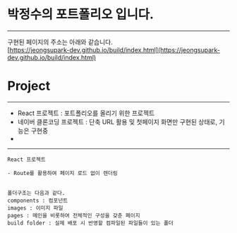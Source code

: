 # 박정수의 포트폴리오 입니다.
---------
구현된 페이지의 주소는 아래와 같습니다.<br/>
[https://jeongsupark-dev.github.io/build/index.html](https://jeongsupark-dev.github.io/build/index.html)

# Project
---------
- React 프로젝트 : 포트폴리오를 올리기 위한 프로젝트
- 네이버 클론코딩 프로젝트 : 단축 URL 활용 및 첫페이지 화면만 구현된 상태로, 기능은 구현중
- 


---------


```
React 프로젝트

- Route를 활용하여 페이지 로드 없이 렌더링


폴더구조는 다음과 같다.
components : 컴포넌트
images : 이미지 파일
pages : 메인을 비롯하여 전체적인 구성을 갖춘 페이지
build folder : 실제 배포 시 반영할 컴파일된 파일들이 있는 폴더
```


